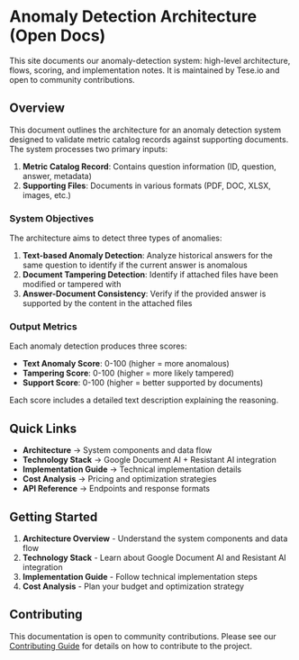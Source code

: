 # Anomaly Detection Architecture (Open Docs)

This site documents our anomaly-detection system: high-level architecture, flows, scoring, and implementation notes. It is maintained by Tese.io and open to community contributions.

## Overview

This document outlines the architecture for an anomaly detection system designed to validate metric catalog records against supporting documents. The system processes two primary inputs:

1. **Metric Catalog Record**: Contains question information (ID, question, answer, metadata)
2. **Supporting Files**: Documents in various formats (PDF, DOC, XLSX, images, etc.)

### System Objectives

The architecture aims to detect three types of anomalies:

1. **Text-based Anomaly Detection**: Analyze historical answers for the same question to identify if the current answer is anomalous
2. **Document Tampering Detection**: Identify if attached files have been modified or tampered with
3. **Answer-Document Consistency**: Verify if the provided answer is supported by the content in the attached files

### Output Metrics

Each anomaly detection produces three scores:
- **Text Anomaly Score**: 0-100 (higher = more anomalous)
- **Tampering Score**: 0-100 (higher = more likely tampered)
- **Support Score**: 0-100 (higher = better supported by documents)

Each score includes a detailed text description explaining the reasoning.

## Quick Links

- **Architecture** → System components and data flow
- **Technology Stack** → Google Document AI + Resistant AI integration
- **Implementation Guide** → Technical implementation details
- **Cost Analysis** → Pricing and optimization strategies
- **API Reference** → Endpoints and response formats

## Getting Started

1. **Architecture Overview** - Understand the system components and data flow
2. **Technology Stack** - Learn about Google Document AI and Resistant AI integration
3. **Implementation Guide** - Follow technical implementation steps
4. **Cost Analysis** - Plan your budget and optimization strategy

## Contributing

This documentation is open to community contributions. Please see our [Contributing Guide](CONTRIBUTING.md) for details on how to contribute to the project.
